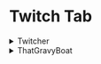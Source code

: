 # Twitch Tab <br>

<details>
  <summary> Twitcher </summary>
  
  Require [twitcher mod](https://www.curseforge.com/minecraft/mc-mods/twitcher) to use <br>
  ![chat image](../../assets/twitch_tab.png "twitch tab")
  
</details>
  
<details>
  <summary> ThatGravyBoat </summary>
  
  Require ThatGravyBoat's Twitch Mod (private) to use
  ![chat image](../../assets/Gravy_tab.png "twitch tab") <br>
  Emotes from ThatGravyBoat's Hychat Mod (private)
  
</details>
